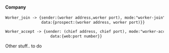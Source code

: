 #### Company 
```md
Worker_join -> {sender:(worker address,worker port), mode:"worker-join",
				data:{prospect:(worker address, worker port)}}
```
```md				
Worker_accept -> {sender: (chief address, chief port), mode:"worker-accept",
					data:{web:port number}}
```
					
Other stuff..
to do